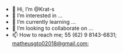 - 👋 Hi, I’m @Krat-s
- 👀 I’m interested in ...
- 🌱 I’m currently learning ...
- 💞️ I’m looking to collaborate on ...
- 📫 How to reach me; 55 (62) 9 8143-6831; matheusgto02018@gmail.com;

<!---
Krat-s/Krat-s is a ✨ special ✨ repository because its `README.md` (this file) appears on your GitHub profile.
You can click the Preview link to take a look at your changes.
--->
